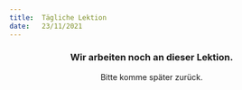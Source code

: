 ```yaml
---
title:  Tägliche Lektion
date:   23/11/2021
---
```


### <center>Wir arbeiten noch an dieser Lektion.</center>
<center>Bitte komme später zurück.</center>